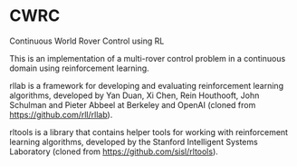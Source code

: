 # CWRC
Continuous World Rover Control using RL

This is an implementation  of a multi-rover control problem in a continuous domain using reinforcement learning.

rllab is a framework for developing and evaluating reinforcement learning algorithms, developed by Yan Duan, Xi Chen, Rein Houthooft, John Schulman and Pieter Abbeel at Berkeley and OpenAI (cloned from https://github.com/rll/rllab).

rltools is a library that contains helper tools for working with reinforcement learning algorithms, developed by the Stanford Intelligent Systems Laboratory (cloned from https://github.com/sisl/rltools).
